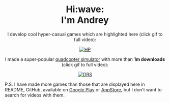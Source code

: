 <h1 align='center'> Hi:wave:<br>I'm Andrey</h1>

<p align="center">I develop cool hyper-casual games which are highlighted here (click gif to full video): </p>

[<p align="center"> ![HP](https://user-images.githubusercontent.com/60381511/114937509-8a4af680-9e46-11eb-926e-a978472ccaef.gif) </p>](https://youtu.be/Yg6Ysy-HjBU)

<div align="center">
  
I made a super-popular [quadcopter simulator](https://play.google.com/store/apps/details?id=com.AndreyMelnikov.DroneRacingSimulator) with more than **1m downloads** (click gif to full video):

</div>

[<p align="center"> ![DRS](https://user-images.githubusercontent.com/60381511/114938452-cc286c80-9e47-11eb-828d-bee0f50b2ec2.gif) </p>](https://www.youtube.com/watch?v=uWk1OnaZYBM&ab_channel=AndreyMelnikov)

<p align="center">
  
P.S. I have made more games than those that are displayed here in README, GitHub, available on [Google Play](https://play.google.com/store/apps/dev?id=5581031155927747193) or [AppStore](https://apps.apple.com/us/developer/andrey-melnikov/id1462193489), but I don't want to search for videos with them.

</p>
